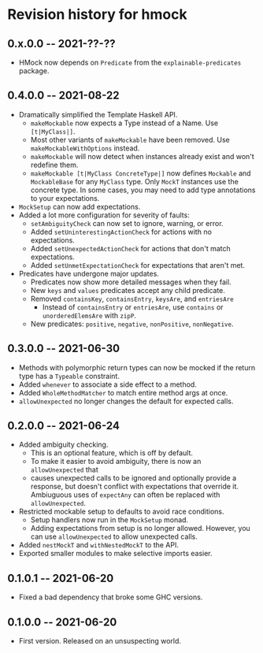 # Revision history for hmock

## 0.x.0.0 -- 2021-??-??
* HMock now depends on `Predicate` from the `explainable-predicates` package.

## 0.4.0.0 -- 2021-08-22

* Dramatically simplified the Template Haskell API.
  * `makeMockable` now expects a Type instead of a Name.  Use `[t|MyClass|]`.
  * Most other variants of `makeMockable` have been removed.  Use
    `makeMockableWithOptions` instead.
  * `makeMockable` will now detect when instances already exist and won't
    redefine them.
  * `makeMockable [t|MyClass ConcreteType|]` now defines `Mockable` and
    `MockableBase` for any `MyClass` type.  Only `MockT` instances use the
    concrete type.  In some cases, you may need to add type annotations to your
    expectations.
* `MockSetup` can now add expectations.
* Added a lot more configuration for severity of faults:
  * `setAmbiguityCheck` can now set to ignore, warning, or error.
  * Added `setUninterestingActionCheck` for actions with no expectations.
  * Added `setUnexpectedActionCheck` for actions that don't match expectations.
  * Added `setUnmetExpectationCheck` for expectations that aren't met.
* Predicates have undergone major updates.
  * Predicates now show more detailed messages when they fail.
  * New `keys` and `values` predicates accept any child predicate.
  * Removed `containsKey`, `containsEntry`, `keysAre`, and `entriesAre`
    * Instead of `containsEntry` or `entriesAre`, use `contains` or
      `unorderedElemsAre` with `zipP`.
  * New predicates: `positive`, `negative`, `nonPositive`, `nonNegative`.

## 0.3.0.0 -- 2021-06-30

* Methods with polymorphic return types can now be mocked if the return type has
  a `Typeable` constraint.
* Added `whenever` to associate a side effect to a method.
* Added `WholeMethodMatcher` to match entire method args at once.
* `allowUnexpected` no longer changes the default for expected calls.

## 0.2.0.0 -- 2021-06-24

* Added ambiguity checking.
  * This is an optional feature, which is off by default.
  * To make it easier to avoid ambiguity, there is now an `allowUnexpected` that
  * causes unexpected calls to be ignored and optionally provide a response, but
    doesn't conflict with expectations that override it.  Ambiuguous uses of
    `expectAny` can often be replaced with `allowUnexpected`.
* Restricted mockable setup to defaults to avoid race conditions.
  * Setup handlers now run in the `MockSetup` monad.
  * Adding expectations from setup is no longer allowed.  However, you can use
    `allowUnexpected` to allow unexpected calls.
* Added `nestMockT` and `withNestedMockT` to the API.
* Exported smaller modules to make selective imports easier.

## 0.1.0.1 -- 2021-06-20

* Fixed a bad dependency that broke some GHC versions.

## 0.1.0.0 -- 2021-06-20

* First version. Released on an unsuspecting world.
